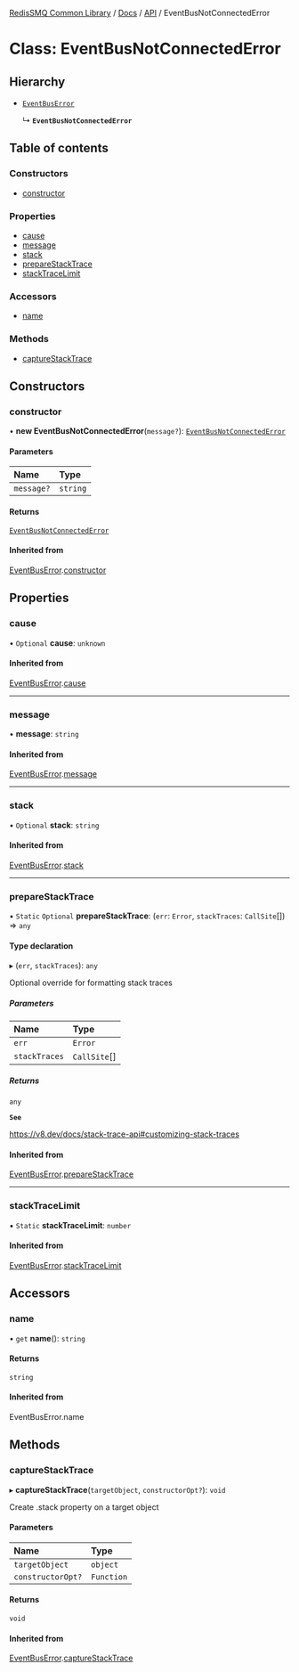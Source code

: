 [RedisSMQ Common Library](../../../README.md) / [Docs](../../README.md) / [API](../README.md) / EventBusNotConnectedError

# Class: EventBusNotConnectedError

## Hierarchy

- [`EventBusError`](EventBusError.md)

  ↳ **`EventBusNotConnectedError`**

## Table of contents

### Constructors

- [constructor](EventBusNotConnectedError.md#constructor)

### Properties

- [cause](EventBusNotConnectedError.md#cause)
- [message](EventBusNotConnectedError.md#message)
- [stack](EventBusNotConnectedError.md#stack)
- [prepareStackTrace](EventBusNotConnectedError.md#preparestacktrace)
- [stackTraceLimit](EventBusNotConnectedError.md#stacktracelimit)

### Accessors

- [name](EventBusNotConnectedError.md#name)

### Methods

- [captureStackTrace](EventBusNotConnectedError.md#capturestacktrace)

## Constructors

### constructor

• **new EventBusNotConnectedError**(`message?`): [`EventBusNotConnectedError`](EventBusNotConnectedError.md)

#### Parameters

| Name | Type |
| :------ | :------ |
| `message?` | `string` |

#### Returns

[`EventBusNotConnectedError`](EventBusNotConnectedError.md)

#### Inherited from

[EventBusError](EventBusError.md).[constructor](EventBusError.md#constructor)

## Properties

### cause

• `Optional` **cause**: `unknown`

#### Inherited from

[EventBusError](EventBusError.md).[cause](EventBusError.md#cause)

___

### message

• **message**: `string`

#### Inherited from

[EventBusError](EventBusError.md).[message](EventBusError.md#message)

___

### stack

• `Optional` **stack**: `string`

#### Inherited from

[EventBusError](EventBusError.md).[stack](EventBusError.md#stack)

___

### prepareStackTrace

▪ `Static` `Optional` **prepareStackTrace**: (`err`: `Error`, `stackTraces`: `CallSite`[]) => `any`

#### Type declaration

▸ (`err`, `stackTraces`): `any`

Optional override for formatting stack traces

##### Parameters

| Name | Type |
| :------ | :------ |
| `err` | `Error` |
| `stackTraces` | `CallSite`[] |

##### Returns

`any`

**`See`**

https://v8.dev/docs/stack-trace-api#customizing-stack-traces

#### Inherited from

[EventBusError](EventBusError.md).[prepareStackTrace](EventBusError.md#preparestacktrace)

___

### stackTraceLimit

▪ `Static` **stackTraceLimit**: `number`

#### Inherited from

[EventBusError](EventBusError.md).[stackTraceLimit](EventBusError.md#stacktracelimit)

## Accessors

### name

• `get` **name**(): `string`

#### Returns

`string`

#### Inherited from

EventBusError.name

## Methods

### captureStackTrace

▸ **captureStackTrace**(`targetObject`, `constructorOpt?`): `void`

Create .stack property on a target object

#### Parameters

| Name | Type |
| :------ | :------ |
| `targetObject` | `object` |
| `constructorOpt?` | `Function` |

#### Returns

`void`

#### Inherited from

[EventBusError](EventBusError.md).[captureStackTrace](EventBusError.md#capturestacktrace)

